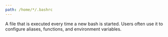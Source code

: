 ```yaml
---
path: /home/*/.bashrc
---
```


A file that is executed every time a new bash is started. Users often use it to configure aliases, functions, and environment variables.